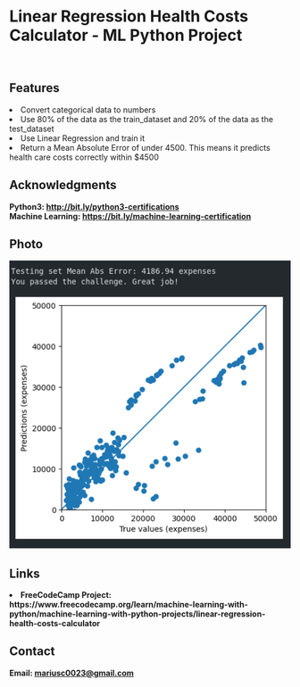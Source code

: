 <h1> Linear Regression Health Costs Calculator - ML Python Project</h1>
<br>
<h2>Features</h2>
<li>Convert categorical data to numbers</li>
<li>Use 80% of the data as the train_dataset and 20% of the data as the test_dataset</li>
<li>Use Linear Regression and train it</li>
<li>Return a Mean Absolute Error of under 4500. This means it predicts health care costs correctly within $4500</li>
<h2>Acknowledgments</h2>

<b> Python3: http://bit.ly/python3-certifications <b>
<br>
<b> Machine Learning: https://bit.ly/machine-learning-certification <b>


<h2>Photo</h2>
<img src="photo.png">
<br>

<h2>Links</h2>
<li>FreeCodeCamp Project: https://www.freecodecamp.org/learn/machine-learning-with-python/machine-learning-with-python-projects/linear-regression-health-costs-calculator</li>
<h2>Contact</h2>

<b> Email: mariusc0023@gmail.com </b>
